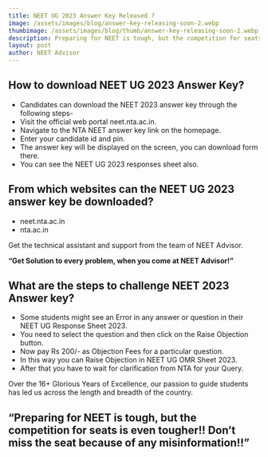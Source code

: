 ```yaml
---
title: NEET UG 2023 Answer Key Released ?
image: /assets/images/blog/answer-key-releasing-soon-2.webp
thumbimage: /assets/images/blog/thumb/answer-key-releasing-soon-2.webp
description: Preparing for NEET is tough, but the competition for seats is even tougher!! Don’t miss the seat because of any misinformation!!
layout: post
author: NEET Advisor
---
```

## How to download NEET UG 2023 Answer Key?
- Candidates can download the NEET 2023 answer key through the following steps-
- Visit the official web portal neet.nta.ac.in.
- Navigate to the NTA NEET answer key link on the homepage.
- Enter your candidate id and pin.
- The answer key will be displayed on the screen, you can download form there.
- You can see the NEET UG 2023 responses sheet also.


## From which websites can the NEET UG 2023 answer key be downloaded?
- neet.nta.ac.in
- nta.ac.in

Get the technical assistant and support from the team of NEET Advisor.

**“Get Solution to every problem, when you come at NEET Advisor!”**
## What are the steps to challenge NEET 2023 Answer key?
- Some students might see an Error in any answer or question in their NEET UG Response Sheet 2023.
- You need to select the question and then click on the Raise Objection button.
- Now pay Rs 200/- as Objection Fees for a particular question.
- In this way you can Raise Objection in NEET UG OMR Sheet 2023.
- After that you have to wait for clarification from NTA for your Query.

Over the 16+ Glorious Years of Excellence, our passion to guide students has led us across the length and breadth of the country.

## “Preparing for NEET is tough, but the competition for seats is even tougher!! Don’t miss the seat because of any misinformation!!”